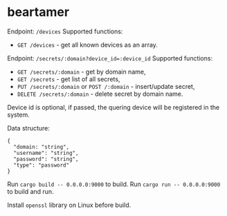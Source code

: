 # beartamer

Endpoint: `/devices`
Supported functions:

- `GET /devices` - get all known devices as an array.

Endpoint: `/secrets/:domain?device_id=:device_id`
Supported functions:

- `GET /secrets/:domain` - get by domain name,
- `GET /secrets` - get list of all secrets,
- `PUT /secrets/:domain` or `POST /:domain` - insert/update secret,
- `DELETE /secrets/:domain` - delete secret by domain name.

Device id is optional, if passed, the quering device will be registered in the system.

Data structure:

```
{
  "domain: "string",
  "username": "string",
  "password": "string",
  "type": "password"
}
```

Run `cargo build -- 0.0.0.0:9000` to build.
Run `cargo run -- 0.0.0.0:9000` to build and run.

Install `openssl` library on Linux before build.
